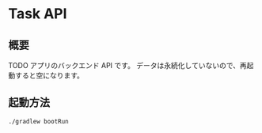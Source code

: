# Task API

## 概要

TODO アプリのバックエンド API です。
データは永続化していないので、再起動すると空になります。

## 起動方法

```
./gradlew bootRun
```